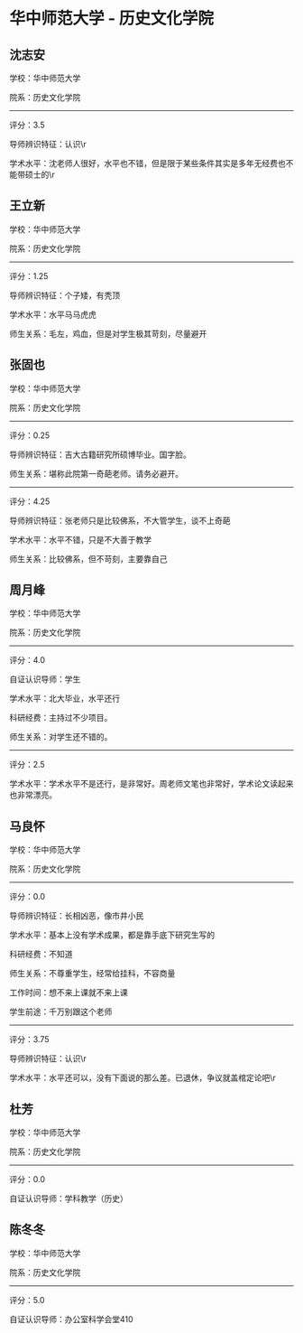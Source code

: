 # 华中师范大学 - 历史文化学院

## 沈志安

学校：华中师范大学

院系：历史文化学院

* * *

评分：3.5

导师辨识特征：认识\r

学术水平：沈老师人很好，水平也不错，但是限于某些条件其实是多年无经费也不能带硕士的\r

## 王立新

学校：华中师范大学

院系：历史文化学院

* * *

评分：1.25

导师辨识特征：个子矮，有秃顶

学术水平：水平马马虎虎

师生关系：毛左，鸡血，但是对学生极其苛刻，尽量避开

## 张固也

学校：华中师范大学

院系：历史文化学院

* * *

评分：0.25

导师辨识特征：吉大古籍研究所硕博毕业。国字脸。

师生关系：堪称此院第一奇葩老师。请务必避开。

* * *

评分：4.25

导师辨识特征：张老师只是比较佛系，不大管学生，谈不上奇葩

学术水平：水平不错，只是不大善于教学

师生关系：比较佛系，但不苛刻，主要靠自己

## 周月峰

学校：华中师范大学

院系：历史文化学院

* * *

评分：4.0

自证认识导师：学生

学术水平：北大毕业，水平还行

科研经费：主持过不少项目。

师生关系：对学生还不错的。

* * *

评分：2.5

学术水平：学术水平不是还行，是非常好。周老师文笔也非常好，学术论文读起来也非常漂亮。

## 马良怀

学校：华中师范大学

院系：历史文化学院

* * *

评分：0.0

导师辨识特征：长相凶恶，像市井小民

学术水平：基本上没有学术成果，都是靠手底下研究生写的

科研经费：不知道

师生关系：不尊重学生，经常给挂科，不容商量

工作时间：想不来上课就不来上课

学生前途：千万别跟这个老师

* * *

评分：3.75

导师辨识特征：认识\r

学术水平：水平还可以，没有下面说的那么差。已退休，争议就盖棺定论吧\r

## 杜芳

学校：华中师范大学

院系：历史文化学院

* * *

评分：0.0

自证认识导师：学科教学（历史）

## 陈冬冬

学校：华中师范大学

院系：历史文化学院

* * *

评分：5.0

自证认识导师：办公室科学会堂410